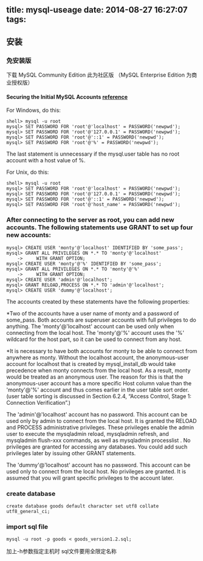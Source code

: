 title: mysql-useage
date: 2014-08-27 16:27:07
tags:
---

## 安装
### 免安装版
下载 MySQL Community Edition 此为社区版 （MySQL Enterprise Edition 为商业授权版）

#### Securing the Initial MySQL Accounts [reference](http://dev.mysql.com/doc/refman/5.5/en/default-privileges.html)

For Windows, do this:

	shell> mysql -u root
	mysql> SET PASSWORD FOR 'root'@'localhost' = PASSWORD('newpwd');
	mysql> SET PASSWORD FOR 'root'@'127.0.0.1' = PASSWORD('newpwd');
	mysql> SET PASSWORD FOR 'root'@'::1' = PASSWORD('newpwd');
	mysql> SET PASSWORD FOR 'root'@'%' = PASSWORD('newpwd');
The last statement is unnecessary if the mysql.user table has no root account with a host value of %.

For Unix, do this:

	shell> mysql -u root
	mysql> SET PASSWORD FOR 'root'@'localhost' = PASSWORD('newpwd');
	mysql> SET PASSWORD FOR 'root'@'127.0.0.1' = PASSWORD('newpwd');
	mysql> SET PASSWORD FOR 'root'@'::1' = PASSWORD('newpwd');
	mysql> SET PASSWORD FOR 'root'@'host_name' = PASSWORD('newpwd');

### After connecting to the server as root, you can add new accounts. The following statements use GRANT to set up four new accounts:

	mysql> CREATE USER 'monty'@'localhost' IDENTIFIED BY 'some_pass';
	mysql> GRANT ALL PRIVILEGES ON *.* TO 'monty'@'localhost'
	    ->     WITH GRANT OPTION;
	mysql> CREATE USER 'monty'@'%' IDENTIFIED BY 'some_pass';
	mysql> GRANT ALL PRIVILEGES ON *.* TO 'monty'@'%'
	    ->     WITH GRANT OPTION;
	mysql> CREATE USER 'admin'@'localhost';
	mysql> GRANT RELOAD,PROCESS ON *.* TO 'admin'@'localhost';
	mysql> CREATE USER 'dummy'@'localhost';
The accounts created by these statements have the following properties:

*Two of the accounts have a user name of monty and a password of some_pass. Both accounts are superuser accounts with full privileges to do anything. The 'monty'@'localhost' account can be used only when connecting from the local host. The 'monty'@'%' account uses the '%' wildcard for the host part, so it can be used to connect from any host.

*It is necessary to have both accounts for monty to be able to connect from anywhere as monty. Without the localhost account, the anonymous-user account for localhost that is created by mysql_install_db would take precedence when monty connects from the local host. As a result, monty would be treated as an anonymous user. The reason for this is that the anonymous-user account has a more specific Host column value than the 'monty'@'%' account and thus comes earlier in the user table sort order. (user table sorting is discussed in Section 6.2.4, “Access Control, Stage 1: Connection Verification”.)

The 'admin'@'localhost' account has no password. This account can be used only by admin to connect from the local host. It is granted the RELOAD and PROCESS administrative privileges. These privileges enable the admin user to execute the mysqladmin reload, mysqladmin refresh, and mysqladmin flush-xxx commands, as well as mysqladmin processlist . No privileges are granted for accessing any databases. You could add such privileges later by issuing other GRANT statements.

The 'dummy'@'localhost' account has no password. This account can be used only to connect from the local host. No privileges are granted. It is assumed that you will grant specific privileges to the account later.

### create database
	create database goods default character set utf8 collate utf8_general_ci;
### import sql file
	mysql -u root -p goods < goods_version1.2.sql;
加上-h参数指定主机时 sql文件要用全限定名称